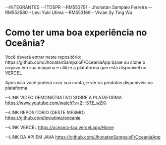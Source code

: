 <span>--INTEGRANTES</span>
<span>--1TDSPR</span>
<span> --RM553791  -  Jhonatan Sampaio Ferreira </span>
<span> --RM553580  -  Levi Yuki Utima </span>
<span> --RM553169  -  Vivian Sy Ting Wu </span>


<h1>Como ter uma boa experiência no Oceânia?</h1>
<p>Você deverá entrar neste repositório: https://github.com/JhonatanSampaioF/OceaniaApp  baixe ou clone o arquivo em sua máquina e utilize a plataforma que está disponivel no VERCEL</p>
<p>Após isso você poderá criar sua conta, e ver os produtos disponíveis na plataforma</p>


--LINK VIDEO DEMONSTRATIVO SOBRE A PLATAFORMA
https://www.youtube.com/watch?v=2--5TE_wZKI

--LINK REPOSITORIO (DESTE MESMO) 
https://github.com/leviutima/oceania

--LINK VERCEL
https://oceania-tau.vercel.app/Home

--LINK DA API EM JAVA
https://github.com/JhonatanSampaioF/OceaniaApp
